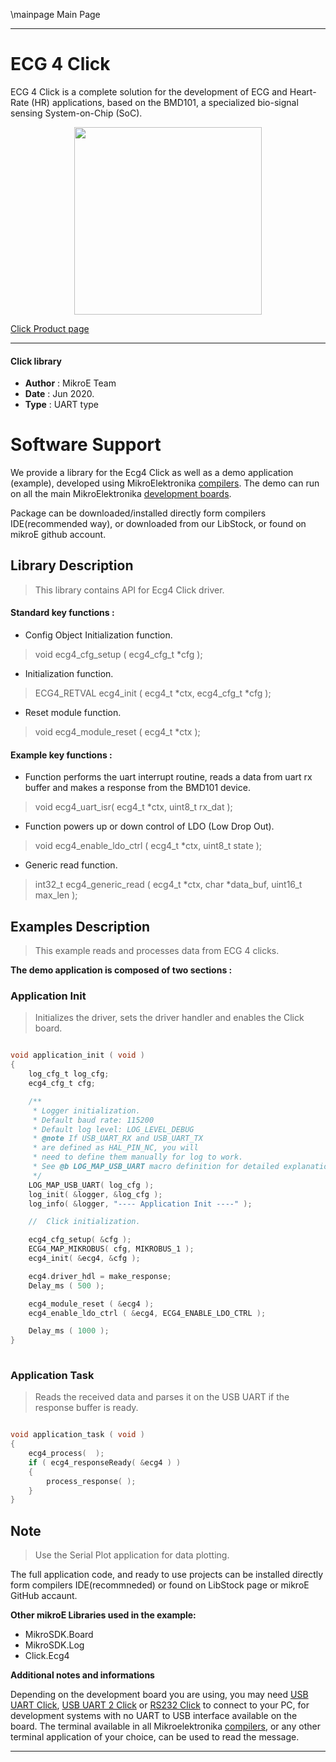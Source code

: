 \mainpage Main Page
 
---
# ECG 4 Click

ECG 4 Click is a complete solution for the development of ECG and Heart-Rate (HR) applications, based on the BMD101, a specialized bio-signal sensing System-on-Chip (SoC).

<p align="center">
  <img src="https://download.mikroe.com/images/click_for_ide/ecg4_click.png" height=300px>
</p>

[Click Product page](https://www.mikroe.com/ecg-4-click)

---


#### Click library 

- **Author**        : MikroE Team
- **Date**          : Jun 2020.
- **Type**          : UART type


# Software Support

We provide a library for the Ecg4 Click 
as well as a demo application (example), developed using MikroElektronika 
[compilers](https://shop.mikroe.com/compilers). 
The demo can run on all the main MikroElektronika [development boards](https://shop.mikroe.com/development-boards).

Package can be downloaded/installed directly form compilers IDE(recommended way), or downloaded from our LibStock, or found on mikroE github account. 

## Library Description

> This library contains API for Ecg4 Click driver.

#### Standard key functions :

- Config Object Initialization function.
> void ecg4_cfg_setup ( ecg4_cfg_t *cfg ); 
 
- Initialization function.
> ECG4_RETVAL ecg4_init ( ecg4_t *ctx, ecg4_cfg_t *cfg );

- Reset module function.
> void ecg4_module_reset ( ecg4_t *ctx );


#### Example key functions :

- Function performs the uart interrupt routine, reads a data from uart rx buffer and makes a response from the BMD101 device.
> void ecg4_uart_isr( ecg4_t *ctx, uint8_t rx_dat );
 
- Function powers up or down control of LDO (Low Drop Out).
> void ecg4_enable_ldo_ctrl ( ecg4_t *ctx, uint8_t state );

- Generic read function.
> int32_t ecg4_generic_read ( ecg4_t *ctx, char *data_buf, uint16_t max_len );

## Examples Description

> This example reads and processes data from ECG 4 clicks.

**The demo application is composed of two sections :**

### Application Init 

> Initializes the driver, sets the driver handler and enables the Click board.

```c

void application_init ( void )
{
    log_cfg_t log_cfg;
    ecg4_cfg_t cfg;

    /** 
     * Logger initialization.
     * Default baud rate: 115200
     * Default log level: LOG_LEVEL_DEBUG
     * @note If USB_UART_RX and USB_UART_TX 
     * are defined as HAL_PIN_NC, you will 
     * need to define them manually for log to work. 
     * See @b LOG_MAP_USB_UART macro definition for detailed explanation.
     */
    LOG_MAP_USB_UART( log_cfg );
    log_init( &logger, &log_cfg );
    log_info( &logger, "---- Application Init ----" );

    //  Click initialization.

    ecg4_cfg_setup( &cfg );
    ECG4_MAP_MIKROBUS( cfg, MIKROBUS_1 );
    ecg4_init( &ecg4, &cfg );

    ecg4.driver_hdl = make_response;
    Delay_ms ( 500 );

    ecg4_module_reset ( &ecg4 );
    ecg4_enable_ldo_ctrl ( &ecg4, ECG4_ENABLE_LDO_CTRL );

    Delay_ms ( 1000 );
}
  
```

### Application Task

> Reads the received data and parses it on the USB UART if the response buffer is ready.

```c

void application_task ( void )
{
    ecg4_process(  );
    if ( ecg4_responseReady( &ecg4 ) )
    {
        process_response( );
    }
}  

```

## Note

> Use the Serial Plot application for data plotting.

The full application code, and ready to use projects can be  installed directly form compilers IDE(recommneded) or found on LibStock page or mikroE GitHub accaunt.

**Other mikroE Libraries used in the example:** 

- MikroSDK.Board
- MikroSDK.Log
- Click.Ecg4

**Additional notes and informations**

Depending on the development board you are using, you may need 
[USB UART Click](https://shop.mikroe.com/usb-uart-click), 
[USB UART 2 Click](https://shop.mikroe.com/usb-uart-2-click) or 
[RS232 Click](https://shop.mikroe.com/rs232-click) to connect to your PC, for 
development systems with no UART to USB interface available on the board. The 
terminal available in all Mikroelektronika 
[compilers](https://shop.mikroe.com/compilers), or any other terminal application 
of your choice, can be used to read the message.



---
